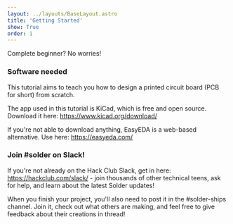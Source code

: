 ```yaml
---
layout: ../layouts/BaseLayout.astro
title: 'Getting Started'
show: True
order: 1
---
```


Complete beginner? No worries!

### Software needed

This tutorial aims to teach you how to design a printed circuit board (PCB for short) from scratch.

The app used in this tutorial is KiCad, which is free and open source. Download it here: https://www.kicad.org/download/ 

If you're not able to download anything, EasyEDA is a web-based alternative. Use here: https://easyeda.com/


### Join #solder on Slack!

If you're not already on the Hack Club Slack, get in here: https://hackclub.com/slack/ - join thousands of other technical teens, ask for help, and learn about the latest Solder updates!

When you finish your project, you'll also need to post it in the #solder-ships channel. Join it, check out what others are making, and feel free to give feedback about their creations in thread!